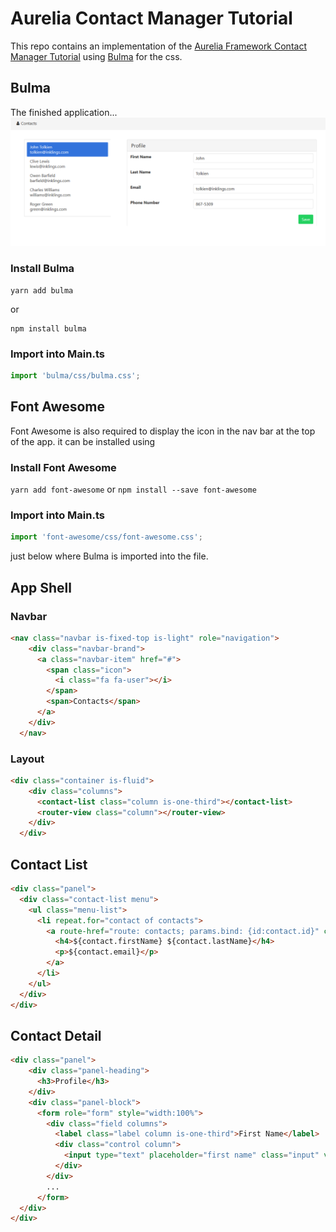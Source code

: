 # Aurelia Contact Manager Tutorial

This repo contains an implementation of the [Aurelia Framework Contact Manager Tutorial](http://aurelia.io/docs/tutorials/creating-a-contact-manager) using [Bulma](http://bulma.io)
for the css.

## Bulma
The finished application...
![The Finished Product](contact-manager-bulma.png)


### Install Bulma

```
yarn add bulma 
``` 

or 

```
npm install bulma
```

### Import into Main.ts
```typescript 
import 'bulma/css/bulma.css';
```

## Font Awesome

Font Awesome is also required to display the icon in the nav bar at the top of the app.
it can be installed using  

### Install Font Awesome
``` yarn add font-awesome ``` or ``` npm install --save font-awesome ``` 

### Import into Main.ts

```typescript
import 'font-awesome/css/font-awesome.css';
```
just below where Bulma is imported into the file. 

## App Shell

### Navbar

```html
<nav class="navbar is-fixed-top is-light" role="navigation">
    <div class="navbar-brand">
      <a class="navbar-item" href="#">
        <span class="icon">
          <i class="fa fa-user"></i>
        </span>
        <span>Contacts</span>
      </a>
    </div>
  </nav>
```
### Layout
```html
<div class="container is-fluid">
    <div class="columns">
      <contact-list class="column is-one-third"></contact-list>
      <router-view class="column"></router-view>
    </div>
  </div>
``` 
## Contact List

```html
<div class="panel">
  <div class="contact-list menu">
    <ul class="menu-list">
      <li repeat.for="contact of contacts">
        <a route-href="route: contacts; params.bind: {id:contact.id}" click.delegate="$parent.select(contact)" class="${contact.id === $parent.selectedId ? 'is-active' : ''}">
          <h4>${contact.firstName} ${contact.lastName}</h4>
          <p>${contact.email}</p>
        </a>
      </li>
    </ul>
  </div>
</div>
```

## Contact Detail

```html
<div class="panel">
    <div class="panel-heading">
      <h3>Profile</h3>
    </div>
    <div class="panel-block">
      <form role="form" style="width:100%">
        <div class="field columns">
          <label class="label column is-one-third">First Name</label>
          <div class="control column">
            <input type="text" placeholder="first name" class="input" value.bind="contact.firstName">
          </div>
        </div>
        ...
      </form>
  </div>
</div>
```
